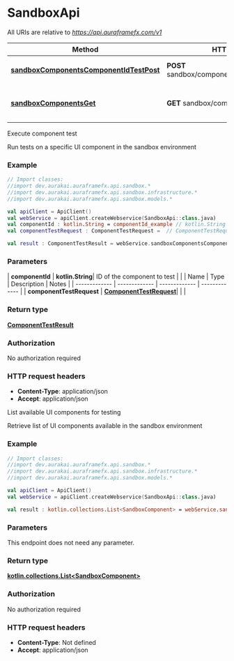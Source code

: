 # SandboxApi

All URIs are relative to *https://api.auraframefx.com/v1*

| Method | HTTP request | Description |
| ------------- | ------------- | ------------- |
| [**sandboxComponentsComponentIdTestPost**](SandboxApi.md#sandboxComponentsComponentIdTestPost) | **POST** sandbox/components/{componentId}/test | Execute component test |
| [**sandboxComponentsGet**](SandboxApi.md#sandboxComponentsGet) | **GET** sandbox/components | List available UI components for testing |



Execute component test

Run tests on a specific UI component in the sandbox environment

### Example
```kotlin
// Import classes:
//import dev.aurakai.auraframefx.api.sandbox.*
//import dev.aurakai.auraframefx.api.sandbox.infrastructure.*
//import dev.aurakai.auraframefx.api.sandbox.models.*

val apiClient = ApiClient()
val webService = apiClient.createWebservice(SandboxApi::class.java)
val componentId : kotlin.String = componentId_example // kotlin.String | ID of the component to test
val componentTestRequest : ComponentTestRequest =  // ComponentTestRequest | 

val result : ComponentTestResult = webService.sandboxComponentsComponentIdTestPost(componentId, componentTestRequest)
```

### Parameters
| **componentId** | **kotlin.String**| ID of the component to test | |
| Name | Type | Description  | Notes |
| ------------- | ------------- | ------------- | ------------- |
| **componentTestRequest** | [**ComponentTestRequest**](ComponentTestRequest.md)|  | |

### Return type

[**ComponentTestResult**](ComponentTestResult.md)

### Authorization

No authorization required

### HTTP request headers

 - **Content-Type**: application/json
 - **Accept**: application/json


List available UI components for testing

Retrieve list of UI components available in the sandbox environment

### Example
```kotlin
// Import classes:
//import dev.aurakai.auraframefx.api.sandbox.*
//import dev.aurakai.auraframefx.api.sandbox.infrastructure.*
//import dev.aurakai.auraframefx.api.sandbox.models.*

val apiClient = ApiClient()
val webService = apiClient.createWebservice(SandboxApi::class.java)

val result : kotlin.collections.List<SandboxComponent> = webService.sandboxComponentsGet()
```

### Parameters
This endpoint does not need any parameter.

### Return type

[**kotlin.collections.List&lt;SandboxComponent&gt;**](SandboxComponent.md)

### Authorization

No authorization required

### HTTP request headers

 - **Content-Type**: Not defined
 - **Accept**: application/json

